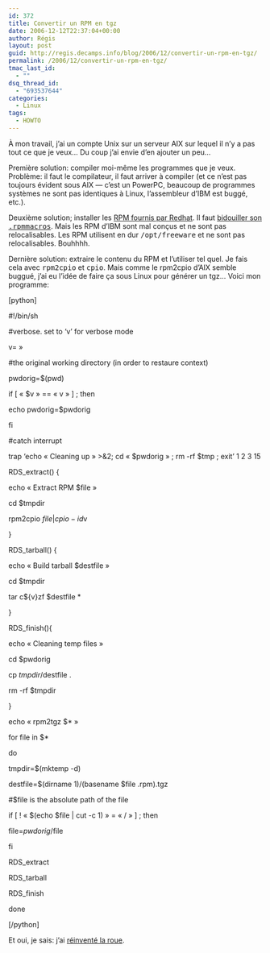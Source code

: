 ```yaml
---
id: 372
title: Convertir un RPM en tgz
date: 2006-12-12T22:37:04+00:00
author: Régis
layout: post
guid: http://regis.decamps.info/blog/2006/12/convertir-un-rpm-en-tgz/
permalink: /2006/12/convertir-un-rpm-en-tgz/
tmac_last_id:
  - ""
dsq_thread_id:
  - "693537644"
categories:
  - Linux
tags:
  - HOWTO
---
```

À mon travail, j&rsquo;ai un compte Unix sur un serveur AIX sur lequel il n&rsquo;y a pas tout ce que je veux&#8230; Du coup j&rsquo;ai envie d&rsquo;en ajouter un peu&#8230;

Première solution: compiler moi-même les programmes que je veux. Problème: il faut le compilateur, il faut arriver à compiler (et ce n&rsquo;est pas toujours évident sous AIX &#8212; c&rsquo;est un PowerPC, beaucoup de programmes systèmes ne sont pas identiques à Linux, l&rsquo;assembleur d&rsquo;IBM est buggé, etc.).

Deuxième solution; installer les [RPM fournis par Redhat](http://www-03.ibm.com/servers/aix/products/aixos/linux/download.html). Il faut [bidouiller son <tt>.rpmmacros</tt>](http://www.bigbold.com/snippets/posts/show/1715). Mais les RPM d&rsquo;IBM sont mal conçus et ne sont pas relocalisables. Les RPM utilisent en dur <tt>/opt/freeware</tt> et ne sont pas relocalisables. Bouhhhh.

Dernière solution: extraire le contenu du RPM et l&rsquo;utiliser tel quel. Je fais cela avec <tt>rpm2cpio</tt> et <tt>cpio</tt>. Mais comme le rpm2cpio d&rsquo;AIX semble buggué, j&rsquo;ai eu l&rsquo;idée de faire ça sous Linux pour générer un tgz&#8230; Voici mon programme:
  
[python]
  
#!/bin/sh
  
#verbose. set to &lsquo;v&rsquo; for verbose mode
  
v= »

#the original working directory (in order to restaure context)
  
pwdorig=$(pwd)
  
if [ « $v » == « v » ] ; then
    
echo pwdorig=$pwdorig
  
fi

#catch interrupt
  
trap &lsquo;echo « Cleaning up » >&2; cd « $pwdorig » ; rm -rf $tmp ; exit&rsquo; 1 2 3 15

RDS_extract() {
          
echo « Extract RPM $file »
          
cd $tmpdir
          
rpm2cpio $file | cpio -id$v
  
}

RDS_tarball() {
          
echo « Build tarball $destfile »
          
cd $tmpdir
          
tar c${v}zf $destfile *
  
}

RDS_finish(){
          
echo « Cleaning temp files »
          
cd $pwdorig
          
cp $tmpdir/$destfile .
          
rm -rf $tmpdir
  
}

echo « rpm2tgz $* »
  
for file in $*
  
do
  
tmpdir=$(mktemp -d)
  
destfile=$(dirname $1)/$(basename $file .rpm).tgz
  
#$file is the absolute path of the file
  
if [ ! « $(echo $file | cut -c 1) » = « / » ] ; then
    
file=$pwdorig/$file
  
fi
  
RDS_extract
  
RDS_tarball
  
RDS_finish
  
done
  
[/python]

Et oui, je sais: j&rsquo;ai [réinventé la roue](http://gentoo-portage.com/app-arch/rpm2targz).